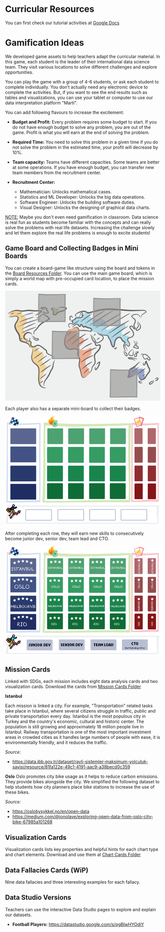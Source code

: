 # Curricular Resources

You can first check our tutorial activities at [Google Docs](https://docs.google.com/document/d/1TDy4qF3XRSMCRclN_lYfUjaXCQnZckIahcXcz8iS4cY/edit?usp=sharing)

# Gamification Ideas

We developed game assets to help teachers adapt the curricular material. In this game, each student is the leader of their international data science team. They visit various locations to solve different challenges and explore opportunities.

You can play the game with a group of 4-6 students, or ask each student to complete individually. You don’t actually need any electronic device to complete the activities. But, if you want to see the end results such as tables and visualizations, you can use your tablet or computer to use our data interpretation platform "Marti".

You can add following flavours to increase the excitement:

- **Budget and Profit:** Every problem requires some budget to start. If you do not have enough budget to solve any problem, you are out of the game. Profit is what you will earn at the end of solving the problem.

- **Required Time:** You need to solve this problem in a given time if you do not solve the problem in the estimated time, your profit will decrease by 10%.

- **Team capacity:** Teams have different capacities. Some teams are better at some operations. If you have enough budget, you can transfer new team members from the recruitment center.

- **Recruitment Center:**
  * Mathematician: Unlocks mathematical cases.
  * Statistics and ML Developer: Unlocks the big data operations.
  * Software Engineer: Unlocks the building software duties.
  * Visual Designer: Unlocks the designing of graphical data charts.


<u>NOTE:</u> Maybe you don't even need gamification in classroom. Data science is real fun as students become familiar with the concepts and can really solve the problems with real life datasets. Increasing the challenge slowly and let them explore the real life problems is enough to excite students!


## Game Board and Collecting Badges in Mini Boards
You can create a board-game like structure using the board and tokens in the [Board Resources Folder](media/board). You can use the main game board, which is simply a world map with pre-occupied card location, to place the mission cards.

![](media/board/Map.png)

Each player also has a separate mini-board to collect their badges.

![](media/board/Board.png)

After completing each row, they will earn new skills to consecutively become junior dev, senior dev, team lead and CTO.

![](media/board/Badges.png)

## Mission Cards

Linked with SDGs, each mission includes eight data analysis cards and two visualization cards. Download the cards from [Mission Cards Folder](./media/mission/)

**Istanbul**

Each mission is linked a city. For example, "Transportation" related tasks take place in Istanbul, where several citizens struggle in traffic, public and private transportation every day.
Istanbul is the most populous city in Turkey and the country's economic, cultural and historic center. The population is still growing and approximately 18 million people live in Istanbul.
Railway transportation is one of the most important investment areas in crowded cities as it handles large numbers of people with ease, it is environmentally friendly, and it reduces the traffic.

_Source:_
- https://data.ibb.gov.tr/dataset/rayli-sistemler-maksimum-yolculuk-sayisi/resource/81fa122e-49c1-4191-aac9-a38becd0c359


**Oslo**
Oslo promotes city bike usage as it helps to reduce carbon emissions. They provide bikes alongside the city. We simplified the following dataset to help students how city planners place bike stations to increase the use of these bikes.

_Source:_ 
- https://oslobysykkel.no/en/open-data
- https://medium.com/@jonolave/exploring-open-data-from-oslo-city-bike-67985a101268



## Visualization Cards

Visualization cards lists key properties and helpful hints for each chart type and chart elements. Download and use them at [Chart Cards Folder](./media/chart)

## Data Fallacies Cards (WiP)

Nine data fallacies and three interesting examples for each fallacy.

## Data Studio Versions

Teachers can use the interactive Data Studio pages to explore and explain our datasets.

- **Football Players:** https://datastudio.google.com/s/pgBlwHYOdiY